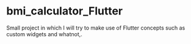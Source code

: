 # bmi_calculator_Flutter
Small project in which I will try to make use of Flutter concepts such as custom widgets and whatnot,.
